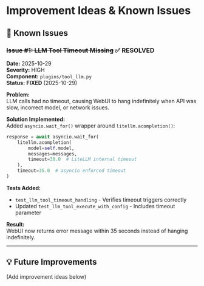 # Improvement Ideas & Known Issues

## 🐛 Known Issues

### ~~Issue #1: LLM Tool Timeout Missing~~ ✅ RESOLVED
**Date:** 2025-10-29  
**Severity:** HIGH  
**Component:** `plugins/tool_llm.py`  
**Status:** **FIXED** (2025-10-29)

**Problem:**  
LLM calls had no timeout, causing WebUI to hang indefinitely when API was slow, incorrect model, or network issues.

**Solution Implemented:**  
Added `asyncio.wait_for()` wrapper around `litellm.acompletion()`:
```python
response = await asyncio.wait_for(
    litellm.acompletion(
        model=self.model, 
        messages=messages,
        timeout=30.0  # LiteLLM internal timeout
    ),
    timeout=35.0  # asyncio enforced timeout
)
```

**Tests Added:**  
- `test_llm_tool_timeout_handling` - Verifies timeout triggers correctly
- Updated `test_llm_tool_execute_with_config` - Includes timeout parameter

**Result:**  
WebUI now returns error message within 35 seconds instead of hanging indefinitely.

---

## 💡 Future Improvements

(Add improvement ideas below)
